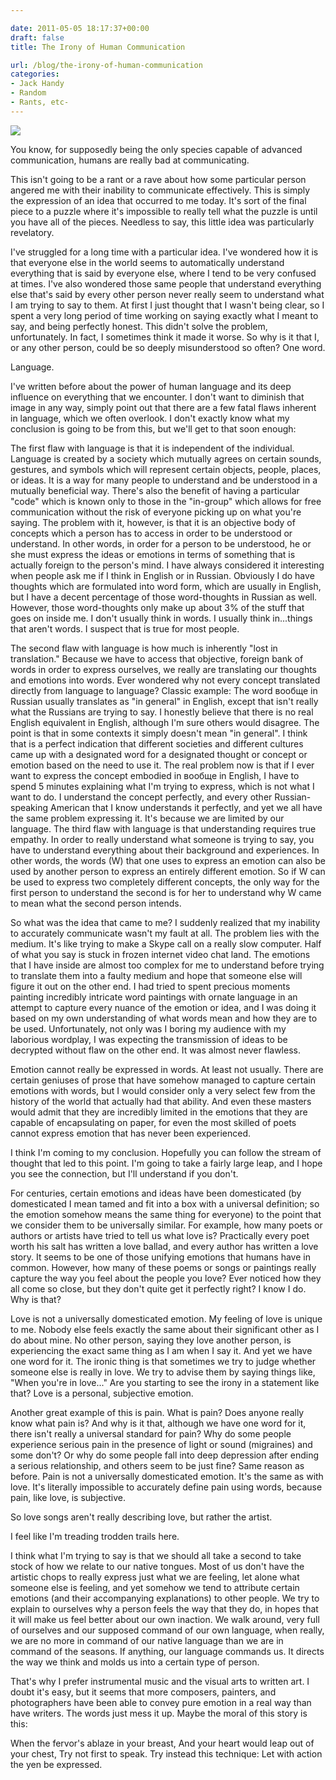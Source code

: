 ```yaml
---

date: 2011-05-05 18:17:37+00:00
draft: false
title: The Irony of Human Communication

url: /blog/the-irony-of-human-communication
categories:
- Jack Handy
- Random
- Rants, etc-
---
```


![](http://static1.squarespace.com/static/5b29b282b27e39d3891a137e/5b29d50ac07b083624e43ad2/5b29d50bc07b083624e43b01/1529468459865/pexels-photo-24897-e1498098800752.jpg)

  



You know, for supposedly being the only species capable of advanced communication, humans are really bad at communicating.




This isn't going to be a rant or a rave about how some particular person angered me with their inability to communicate effectively. This is simply the expression of an idea that occurred to me today. It's sort of the final piece to a puzzle where it's impossible to really tell what the puzzle is until you have all of the pieces. Needless to say, this little idea was particularly revelatory.




I've struggled for a long time with a particular idea. I've wondered how it is that everyone else in the world seems to automatically understand everything that is said by everyone else, where I tend to be very confused at times. I've also wondered those same people that understand everything else that's said by every other person never really seem to understand what I am trying to say to them. At first I just thought that I wasn't being clear, so I spent a very long period of time working on saying exactly what I meant to say, and being perfectly honest. This didn't solve the problem, unfortunately. In fact, I sometimes think it made it worse. So why is it that I, or any other person, could be so deeply misunderstood so often? One word.




Language.




I've written before about the power of human language and its deep influence on everything that we encounter. I don't want to diminish that image in any way, simply point out that there are a few fatal flaws inherent in language, which we often overlook. I don't exactly know what my conclusion is going to be from this, but we'll get to that soon enough:




The first flaw with language is that it is independent of the individual. Language is created by a society which mutually agrees on certain sounds, gestures, and symbols which will represent certain objects, people, places, or ideas. It is a way for many people to understand and be understood in a mutually beneficial way. There's also the benefit of having a particular "code" which is known only to those in the "in-group" which allows for free communication without the risk of everyone picking up on what you're saying. The problem with it, however, is that it is an objective body of concepts which a person has to access in order to be understood or understand. In other words, in order for a person to be understood, he or she must express the ideas or emotions in terms of something that is actually foreign to the person's mind. I have always considered it interesting when people ask me if I think in English or in Russian. Obviously I do have thoughts which are formulated into word form, which are usually in English, but I have a decent percentage of those word-thoughts in Russian as well. However, those word-thoughts only make up about 3% of the stuff that goes on inside me. I don't usually think in words. I usually think in...things that aren't words. I suspect that is true for most people.




The second flaw with language is how much is inherently "lost in translation." Because we have to access that objective, foreign bank of words in order to express ourselves, we really are translating our thoughts and emotions into words. Ever wondered why not every concept translated directly from language to language? Classic example: The word вообще in Russian usually translates as "in general" in English, except that isn't really what the Russians are trying to say. I honestly believe that there is no real English equivalent in English, although I'm sure others would disagree. The point is that in some contexts it simply doesn't mean "in general". I think that is a perfect indication that different societies and different cultures came up with a designated word for a designated thought or concept or emotion based on the need to use it. The real problem now is that if I ever want to express the concept embodied in вообще in English, I have to spend 5 minutes explaining what I'm trying to express, which is not what I want to do. I understand the concept perfectly, and every other Russian-speaking American that I know understands it perfectly, and yet we all have the same problem expressing it. It's because we are limited by our language. The third flaw with language is that understanding requires true empathy. In order to really understand what someone is trying to say, you have to understand everything about their background and experiences. In other words, the words (W) that one uses to express an emotion can also be used by another person to express an entirely different emotion. So if W can be used to express two completely different concepts, the only way for the first person to understand the second is for her to understand why W came to mean what the second person intends.




So what was the idea that came to me? I suddenly realized that my inability to accurately communicate wasn't my fault at all. The problem lies with the medium. It's like trying to make a Skype call on a really slow computer. Half of what you say is stuck in frozen internet video chat land. The emotions that I have inside are almost too complex for me to understand before trying to translate them into a faulty medium and hope that someone else will figure it out on the other end. I had tried to spent precious moments painting incredibly intricate word paintings with ornate language in an attempt to capture every nuance of the emotion or idea, and I was doing it based on my own understanding of what words mean and how they are to be used. Unfortunately, not only was I boring my audience with my laborious wordplay, I was expecting the transmission of ideas to be decrypted without flaw on the other end. It was almost never flawless.




Emotion cannot really be expressed in words. At least not usually. There are certain geniuses of prose that have somehow managed to capture certain emotions with words, but I would consider only a very select few from the history of the world that actually had that ability. And even these masters would admit that they are incredibly limited in the emotions that they are capable of encapsulating on paper, for even the most skilled of poets cannot express emotion that has never been experienced.




I think I'm coming to my conclusion. Hopefully you can follow the stream of thought that led to this point. I'm going to take a fairly large leap, and I hope you see the connection, but I'll understand if you don't.




For centuries, certain emotions and ideas have been domesticated (by domesticated I mean tamed and fit into a box with a universal definition; so the emotion somehow means the same thing for everyone) to the point that we consider them to be universally similar. For example, how many poets or authors or artists have tried to tell us what love is? Practically every poet worth his salt has written a love ballad, and every author has written a love story. It seems to be one of those unifying emotions that humans have in common. However, how many of these poems or songs or paintings really capture the way you feel about the people you love? Ever noticed how they all come so close, but they don't quite get it perfectly right? I know I do. Why is that?




Love is not a universally domesticated emotion. My feeling of love is unique to me. Nobody else feels exactly the same about their significant other as I do about mine. No other person, saying they love another person, is experiencing the exact same thing as I am when I say it. And yet we have one word for it. The ironic thing is that sometimes we try to judge whether someone else is really in love. We try to advise them by saying things like, "When you're in love..." Are you starting to see the irony in a statement like that? Love is a personal, subjective emotion.




Another great example of this is pain. What is pain? Does anyone really know what pain is? And why is it that, although we have one word for it, there isn't really a universal standard for pain? Why do some people experience serious pain in the presence of light or sound (migraines) and some don't? Or why do some people fall into deep depression after ending a serious relationship, and others seem to be just fine? Same reason as before. Pain is not a universally domesticated emotion. It's the same as with love. It's literally impossible to accurately define pain using words, because pain, like love, is subjective.




So love songs aren't really describing love, but rather the artist.




I feel like I'm treading trodden trails here.




I think what I'm trying to say is that we should all take a second to take stock of how we relate to our native tongues. Most of us don't have the artistic chops to really express just what we are feeling, let alone what someone else is feeling, and yet somehow we tend to attribute certain emotions (and their accompanying explanations) to other people. We try to explain to ourselves why a person feels the way that they do, in hopes that it will make us feel better about our own inaction. We walk around, very full of ourselves and our supposed command of our own language, when really, we are no more in command of our native language than we are in command of the seasons. If anything, our language commands us. It directs the way we think and molds us into a certain type of person.




That's why I prefer instrumental music and the visual arts to written art. I doubt it's easy, but it seems that more composers, painters, and photographers have been able to convey pure emotion in a real way than have writers. The words just mess it up. Maybe the moral of this story is this:




When the fervor's ablaze in your breast,
And your heart would leap out of your chest,
Try not first to speak.
Try instead this technique:
Let with action the yen be expressed.
